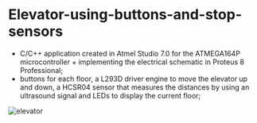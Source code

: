 # Elevator-using-buttons-and-stop-sensors

-	C/C++ application created in Atmel Studio 7.0 for the ATMEGA164P microcontroller + implementing the electrical schematic in Proteus 8 Professional;
-	buttons for each floor, a L293D driver engine to move the elevator up and down, a HCSR04 sensor that measures the distances by using an ultrasound signal and LEDs to display the current floor;

![elevator](https://user-images.githubusercontent.com/113541254/190240134-7cf3fba7-badd-4875-8502-098764420559.jpg)
